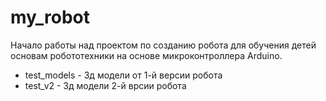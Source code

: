 # my_robot
Начало работы над проектом по созданию робота для обучения детей основам робототехники на основе микроконтроллера Arduino.
* test_models - 3д модели от 1-й версии робота
* test_v2 - 3д модели 2-й врсии робота
